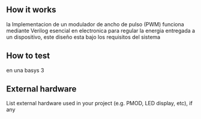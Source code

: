 <!---

This file is used to generate your project datasheet. Please fill in the information below and delete any unused
sections.

You can also include images in this folder and reference them in the markdown. Each image must be less than
512 kb in size, and the combined size of all images must be less than 1 MB.
-->

## How it works

la Implementacion de un modulador de ancho de pulso (PWM) funciona mediante Verilog esencial en electronica para regular la energia entregada a un dispositivo, este diseño esta bajo los requisitos del sistema

## How to test

en una basys 3

## External hardware

List external hardware used in your project (e.g. PMOD, LED display, etc), if any
